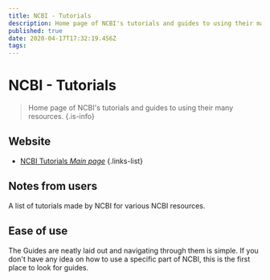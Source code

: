```yaml
---
title: NCBI - Tutorials
description: Home page of NCBI's tutorials and guides to using their many resources.
published: true
date: 2020-04-17T17:32:19.456Z
tags: 
---
```


# NCBI - Tutorials

> Home page of NCBI's tutorials and guides to using their many resources.
{.is-info}

## Website

- [NCBI Tutorials *Main page*](https://www.ncbi.nlm.nih.gov/guide/training-tutorials/)
{.links-list}

## Notes from users 
A list of tutorials made by NCBI for various NCBI resources.

## Ease of use 
The Guides are neatly laid out and navigating through them is simple. If you don't have any idea on how to use a specific part of NCBI, this is the first place to look for guides.

